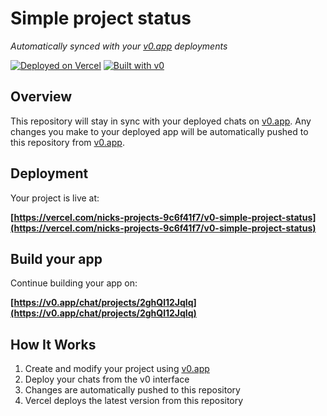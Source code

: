 # Simple project status

*Automatically synced with your [v0.app](https://v0.app) deployments*

[![Deployed on Vercel](https://img.shields.io/badge/Deployed%20on-Vercel-black?style=for-the-badge&logo=vercel)](https://vercel.com/nicks-projects-9c6f41f7/v0-simple-project-status)
[![Built with v0](https://img.shields.io/badge/Built%20with-v0.app-black?style=for-the-badge)](https://v0.app/chat/projects/2ghQl12Jqlq)

## Overview

This repository will stay in sync with your deployed chats on [v0.app](https://v0.app).
Any changes you make to your deployed app will be automatically pushed to this repository from [v0.app](https://v0.app).

## Deployment

Your project is live at:

**[https://vercel.com/nicks-projects-9c6f41f7/v0-simple-project-status](https://vercel.com/nicks-projects-9c6f41f7/v0-simple-project-status)**

## Build your app

Continue building your app on:

**[https://v0.app/chat/projects/2ghQl12Jqlq](https://v0.app/chat/projects/2ghQl12Jqlq)**

## How It Works

1. Create and modify your project using [v0.app](https://v0.app)
2. Deploy your chats from the v0 interface
3. Changes are automatically pushed to this repository
4. Vercel deploys the latest version from this repository